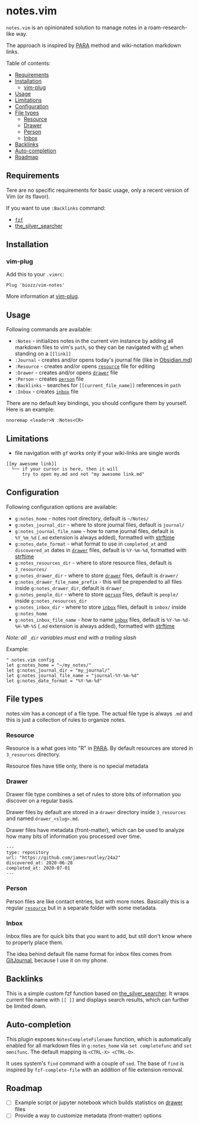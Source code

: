 # notes.vim

`notes.vim` is an opinionated solution to manage notes in a roam-research-like way.

The approach is inspired by [PARA](https://fortelabs.co/blog/para/) method and wiki-notation markdown links.

Table of contents:

<!-- vim-markdown-toc GFM -->

* [Requirements](#requirements)
* [Installation](#installation)
  * [vim-plug](#vim-plug)
* [Usage](#usage)
* [Limitations](#limitations)
* [Configuration](#configuration)
* [File types](#file-types)
  * [Resource](#resource)
  * [Drawer](#drawer)
  * [Person](#person)
  * [Inbox](#inbox)
* [Backlinks](#backlinks)
* [Auto-completion](#auto-completion)
* [Roadmap](#roadmap)

<!-- vim-markdown-toc -->

## Requirements

Tere are no specific requirements for basic usage, only a recent version of Vim (or its flavor).

If you want to use `:Backlinks` command:

- [`fzf`](https://github.com/junegunn/fzf.vim)
- [the_silver_searcher](https://github.com/ggreer/the_silver_searcher/)

## Installation

### vim-plug

Add this to your `.vimrc`:

```vimscript
Plug 'biozz/vim-notes'
```

More information at [vim-plug](https://github.com/junegunn/vim-plug).

## Usage

Following commands are available:

- `:Notes` - initializes notes in the current vim instance by adding all markdown files to vim's `path`, so they can be navigated with [`gf`](https://vim.fandom.com/wiki/Open_file_under_cursor) when standing on a `[[link]]`
- `:Journal` - creates and/or opens today's journal file (like in [Obsidian.md](https://obsidian.md/))
- `:Resource` - creates and/or opens [`resource`](#resource) file for editing
- `:Drawer` - creates and/or opens [`drawer`](#drawer) file
- `:Person` - creates [`person`](#person) file
- `:Backlinks` - searches for `[[current_file_name]]` references in `path`
- `:Inbox` - creates [`inbox`](#inbox) file

There are no default key bindings, you should configure them by yourself. Here is an example:

```vim
nnoremap <leader>N :Notes<CR>
```

## Limitations

- file navigation with `gf` works only if your wiki-links are single words

```
[[my awesome link]]
  └── if your cursor is here, then it will
      try to open my.md and not "my awesome link.md"
```

## Configuration

Following configuration options are available:

- `g:notes_home` - notes root directory, default is `~/Notes/`
- `g:notes_journal_dir` - where to store journal files, default is `journal/`
- `g:notes_journal_file_name` - how to name journal files, default is `%Y_%m_%d` (`.md` extension is always added), formatted with [strftime](https://strftime.org/)
- `g:notes_date_format` - what format to use in `completed_at` and `discovered_at` dates in [`drawer`](#drawer) files, default is `%Y-%m-%d`, formatted with [strftime](https://strftime.org/)
- `g:notes_resources_dir` - where to store resource files, default is `3_resources/`
- `g:notes_drawer_dir` - where to store [`drawer`](#drawer) files, default is `drawer/`
- `g:notes_drawer_file_name_prefix` - this will be prepended to all files inside `g:notes_drawer_dir`, default is `drawer_`
- `g:notes_people_dir` - where to store [`person`](#person) files, default is `people/` inside `g:notes_resources_dir`
- `g:notes_inbox_dir` - where to store [`inbox`](#inbox) files, default is `inbox/` inside `g:notes_home`
- `g:notes_inbox_file_name` - how to name [`inbox`](#inbox) files, default is `%Y-%m-%d-%H-%M-%S` (`.md` extension is always added), formatted with [strftime](https://strftime.org/)

_Note: all `_dir` variables must end with a trailing slash_

Example:

```vimscript
" notes.vim config
let g:notes_home = "~/my_notes/"
let g:notes_journal_dir = "my_journal/"
let g:notes_journal_file_name = "journal-%Y-%m-%d"
let g:notes_date_format = "%Y-%m-%d"
```

## File types

notes.vim has a concept of a file type. The actual file type is always `.md` and this is just a collection of rules to organize notes.

### Resource

Resource is a what goes into "R" in [PARA](https://fortelabs.co/blog/para/). By default resources are stored in `3_resources` directory.

Resource files have title only, there is no special metadata

### Drawer

Drawer file type combines a set of rules to store bits of information you discover on a regular basis.

Drawer files by default are stored in a `drawer` directory inside `3_resources` and named `drawer_<slug>.md`.

Drawer files have metadata (front-matter), which can be used to analyze how many bits of information you processed over time.

```
---
type: repository
url: "https://github.com/jamesroutley/24a2"
discovered_at: 2020-06-28
completed_at: 2020-07-01
---
```

### Person

Person files are like contact entries, but with more notes. Basically this is a regular [`resource`](#resource) but in a separate folder with some metadata.

### Inbox

Inbox files are for quick bits that you want to add, but still don't know where to properly place them.

The idea behind default file name format for inbox files comes from [GitJournal](https://github.com/GitJournal/GitJournal), because I use it on my phone.

## Backlinks

This is a simple custom fzf function based on [the_silver_searcher](https://github.com/ggreer/the_silver_searcher/). It wraps current file name with `[[ ]]` and displays search results, which can further be limited down.

## Auto-completion

This plugin exposes `NotesCompleteFilename` function, which is automatically enabled for all markdown files in `g:notes_home` via `set completefunc` and `set omnifunc`. The default mapping is `<CTRL-X> <CTRL-O>`.

It uses system's `find` command with a couple of `sed`. The base of `find` is inspired by `fzf-complete-file` with an addition of file extension removal.


## Roadmap

- [ ] Example script or jupyter notebook which builds statistics on [drawer](#drawer) files
- [ ] Provide a way to customize metadata (front-matter) options
